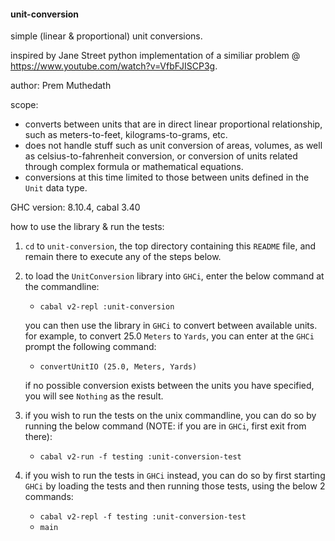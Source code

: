 #### unit-conversion

simple (linear & proportional) unit conversions.

inspired by Jane Street python implementation of a similiar problem @   
https://www.youtube.com/watch?v=VfbFJISCP3g.

author: Prem Muthedath

scope:
  - converts between units that are in direct linear proportional relationship, 
    such as meters-to-feet, kilograms-to-grams, etc.
  - does not handle stuff such as unit conversion of areas, volumes, as well as 
    celsius-to-fahrenheit conversion, or conversion of units related through 
    complex formula or mathematical equations.
  - conversions at this time limited to those between units defined in the 
    `Unit` data type.

GHC version: 8.10.4, cabal 3.40

how to use the library & run the tests:
  1. `cd` to `unit-conversion`, the top directory containing this `README` file, 
     and remain there to execute any of the steps below.
  2. to load the `UnitConversion` library into `GHCi`, enter the below command 
     at the commandline:

        - `cabal v2-repl :unit-conversion`

     you can then use the library in `GHCi` to convert between available units.  
     for example, to convert 25.0 `Meters` to `Yards`, you can enter at the 
     `GHCi` prompt the following command:

        - `convertUnitIO (25.0, Meters, Yards)`

     if no possible conversion exists between the units you have specified, you 
     will see `Nothing` as the result.
  3. if you wish to run the tests on the unix commandline, you can do so by 
     running the below command (NOTE: if you are in `GHCi`, first exit from 
     there):

        - `cabal v2-run -f testing :unit-conversion-test`

  4. if you wish to run the tests in `GHCi` instead, you can do so by first 
     starting `GHCi` by loading the tests and then running those tests, using 
     the below 2 commands:

        - `cabal v2-repl -f testing :unit-conversion-test`
        - `main`

